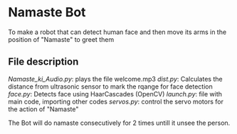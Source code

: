 # Namaste Bot
To make a robot that can detect human face and then move its arms in the position of "Namaste" to greet them
## File description
*Namaste_ki_Audio.py*: plays the file welcome.mp3
*dist.py*: Calculates the distance from ultrasonic sensor to mark the rqange for face detection
*face.py*: Detects face using HaarCascades (OpenCV)
*launch.py*: file with main code, importing other codes
*servos.py*: control the servo motors for the action of "Namaste"

The Bot will do namaste consecutively for 2 times untill it unsee the person.
